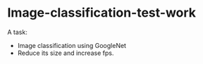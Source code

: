 # Image-classification-test-work
A task:
- Image classification using GoogleNet
- Reduce its size and increase fps.
